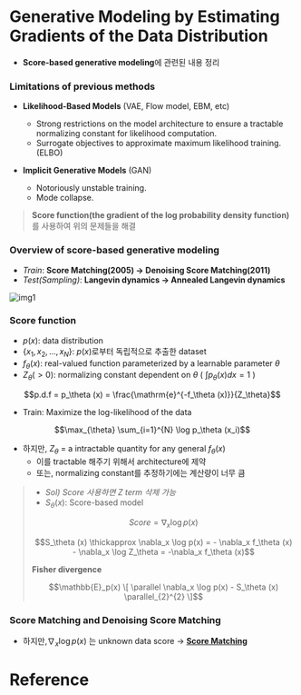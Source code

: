 # Generative Modeling by Estimating Gradients of the Data Distribution

- **Score-based generative modeling**에 관련된 내용 정리

### Limitations of previous methods

- **Likelihood-Based Models** (VAE, Flow model, EBM, etc)
  - Strong restrictions on the model architecture to ensure a tractable normalizing constant for likelihood computation.
  - Surrogate objectives to approximate maximum likelihood training. (ELBO)

- **Implicit Generative Models** (GAN)
  - Notoriously unstable training.
  - Mode collapse.

> **Score function(the gradient of the log probability density function)** 를 사용하여 위의 문제들을 해결

### Overview of score-based generative modeling

- *Train*: **Score Matching(2005) -> Denoising Score Matching(2011)**
- *Test(Sampling)*: **Langevin dynamics -> Annealed Langevin dynamics**

![img1](https://user-images.githubusercontent.com/76771847/186809602-1f1c1924-5261-4475-8c55-f521019f936c.jpg)

### Score function

- $p(x)$: data distribution
- $\lbrace x_1, x_2, ..., x_N \rbrace$: $p(x)$로부터 독립적으로 추출한 dataset
- $f_\theta(x)$: real-valued function parameterized by a learnable parameter $\theta$
- $Z_\theta (> 0)$: normalizing constant dependent on $\theta$ ( $\int p_\theta(x) dx = 1$ )

$$p.d.f = p_\theta (x) = \frac{\mathrm{e}^{-f_\theta (x)}}{Z_\theta}$$

- Train: Maximize the log-likelihood of the data

$$\max_{\theta} \sum_{i=1}^{N} \log p_\theta (x_i)$$

- 하지만, $Z_\theta$ = a intractable quantity for any general $f_\theta (x)$
  - 이를 tractable 해주기 위해서 architecture에 제약
  - 또는, normalizing constant를 추정하기에는 계산량이 너무 큼
  

> - *Sol) Score 사용하면 Z term 삭제 가능*
> - $S_\theta (x)$: Score-based model
> 
> $$Score = \nabla_x \log p(x)$$
> 
> $$S_\theta (x) \thickapprox \nabla_x \log p(x) = - \nabla_x f_\theta (x) - \nabla_x \log Z_\theta = -\nabla_x f_\theta (x)$$
> 
> **Fisher divergence**
>
> $$\mathbb{E}_p(x) \[ \parallel \nabla_x \log p(x) - S_\theta (x) \parallel_{2}^{2} \]$$

### Score Matching and Denoising Score Matching

- 하지만,$\nabla_x \log p(x)$ 는 unknown data score -> **[Score Matching](!https://www.jmlr.org/papers/volume6/hyvarinen05a/hyvarinen05a.pdf)**



# Reference
